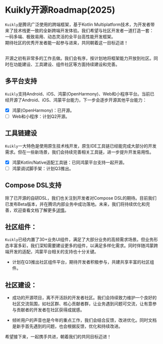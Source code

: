# Kuikly开源Roadmap(2025)
`Kuikly`是腾讯广泛使用的跨端框架，基于Kotlin Multiplatform技术，为开发者带来了技术栈更一致的全新跨端开发体验。我们希望与社区开发者一道打造一套： 一码多端、极致易用、动态灵活的全平台高性能开发框架。
<br>期待社区的优秀开发者能一起参与进来，共同朝着这一目标迈进！

<br>开源之初有非常多的工作去做。我们会有序，按计划地将框架能力开放到社区。同时在功能建设、工具建设、组件社区等方面持续建设和完善。

## 多平台支持
`Kuikly`支持Android、iOS、鸿蒙(OpenHarmony)、Web和小程序平台。当前已经开源了Android、iOS、鸿蒙平台能力，下一步会逐步开源其他平台能力：
- [x] 鸿蒙(OpenHarmony)：已开源。
- [ ] Web和小程序：计划Q2开源。

## 工具链建设
`Kuikly`一大特色是使用原生技术栈开发，原生IDE工具链已经能完成大部分的开发需求。但在一些新场景，我们会持续完善相关工具链，进一步提升开发易用性。
- [x] 鸿蒙Kotlin/Native适配工具链：已同鸿蒙平台支持一起开源。
- [ ] 鸿蒙调试脚手架：计划Q3推出。

## Compose DSL支持
除了已开源的自研DSL，我们也关注到开发者对Compose DSL的期待。目前我们已发布Beta版本，并在腾讯内部业务中成功落地。未来，我们将持续优化和完善，欢迎查看文档了解更多[详情](../ComposeDSL/overview.html)。

## 社区组件：
`Kuikly`已经内置了30+业务UI组件，满足了大部分业务的高频需求场景。但业务形态丰富多彩，我们深知需要建设更多的组件，以满足多样化需求。同时伴随鸿蒙跨端开发的适配，鸿蒙平台相关的支持也十分关键。
* 计划在Q3推出社区组件平台，期待开发者积极参与，共建共享丰富的社区组件。

## 社区建设：
* 成功的开源项目，离不开活跃的开发者社区。我们会持续致力维护一个良好的社区交流氛围，如社区群、核心贡献者群，让业务遇到问题可交流，让有意参与贡献者的开发者在社区获得成就感。

* 倾听用户的声音也是今年的重点工作，我们会结合反馈，改进优化。同时文档是新手首先遇到的问题，也会根据反馈，优化和持续改进。

希望接下来，一起携手共进，朝着我们的共同目标迈进！